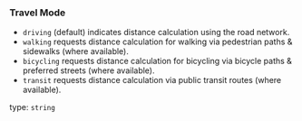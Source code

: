 <!--- This is a generated file, do not edit! -->
<!--- [START maps_http_schema_travelmode] -->
<h3 class="schema-object" id="TravelMode">Travel Mode</h3>

- `driving` (default) indicates distance calculation using the road network.
- `walking` requests distance calculation for walking via pedestrian paths & sidewalks (where available).
- `bicycling` requests distance calculation for bicycling via bicycle paths & preferred streets (where available).
- `transit` requests distance calculation via public transit routes (where available).

type: `string`

<!--- [END maps_http_schema_travelmode] -->

